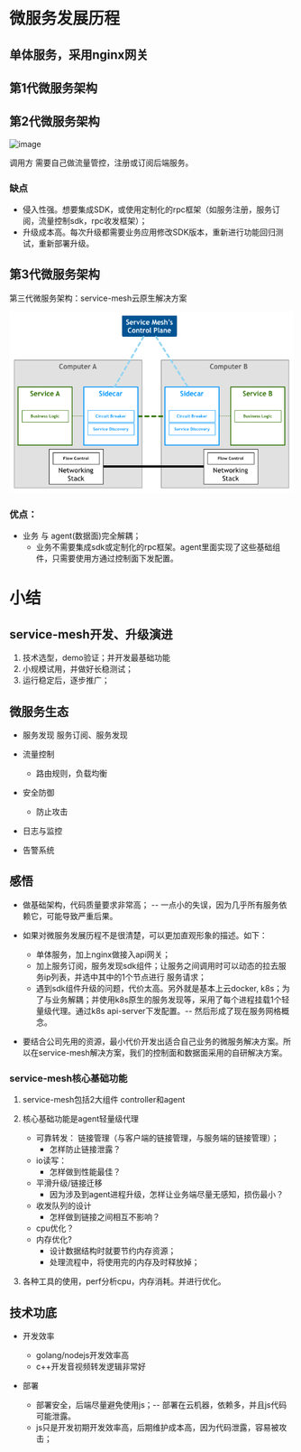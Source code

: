 # 微服务发展历程

## 单体服务，采用nginx网关



## 第1代微服务架构


## 第2代微服务架构

![image](https://github.com/user-attachments/assets/229a4710-0edd-4be9-a070-8b489ff3bbd9)


调用方 需要自己做流量管控，注册或订阅后端服务。

### 缺点

* 侵入性强。想要集成SDK，或使用定制化的rpc框架（如服务注册，服务订阅，流量控制sdk，rpc收发框架）；
* 升级成本高。每次升级都需要业务应用修改SDK版本，重新进行功能回归测试，重新部署升级。

## 第3代微服务架构

第三代微服务架构：service-mesh云原生解决方案

![serivce-mesh架构图](./serivce-mesh-control-plane.png)

### 优点： 
* 业务 与 agent(数据面)完全解耦；
  * 业务不需要集成sdk或定制化的rpc框架。agent里面实现了这些基础组件，只需要使用方通过控制面下发配置。



# 小结

## service-mesh开发、升级演进

1. 技术选型，demo验证；并开发最基础功能
2. 小规模试用，并做好长稳测试；
3. 运行稳定后，逐步推广；

## 微服务生态

* 服务发现
  服务订阅、服务发现

* 流量控制
  * 路由规则，负载均衡

* 安全防御
  * 防止攻击
 
* 日志与监控

* 告警系统

## 感悟

* 做基础架构，代码质量要求非常高；  -- 一点小的失误，因为几乎所有服务依赖它，可能导致严重后果。

* 如果对微服务发展历程不是很清楚，可以更加直观形象的描述。如下：
    * 单体服务，加上nginx做接入api网关；
    * 加上服务订阅，服务发现sdk组件；让服务之间调用时可以动态的拉去服务ip列表，并选中其中的1个节点进行 服务请求；
    * 遇到sdk组件升级的问题，代价太高。另外就是基本上云docker, k8s；为了与业务解耦；并使用k8s原生的服务发现等，采用了每个进程挂载1个轻量级代理。通过k8s api-server下发配置。-- 然后形成了现在服务网格概念。

* 要结合公司先用的资源，最小代价开发出适合自己业务的微服务解决方案。所以在service-mesh解决方案，我们的控制面和数据面采用的自研解决方案。

### service-mesh核心基础功能

1. service-mesh包括2大组件 controller和agent
2. 核心基础功能是agent轻量级代理
   * 可靠转发： 链接管理（与客户端的链接管理，与服务端的链接管理）；
     * 怎样防止链接泄露？
   * io读写：
     * 怎样做到性能最佳？
   * 平滑升级/链接迁移
     * 因为涉及到agent进程升级，怎样让业务端尽量无感知，损伤最小？
   * 收发队列的设计
     * 怎样做到链接之间相互不影响？
   * cpu优化？
   * 内存优化?
     * 设计数据结构时就要节约内存资源；
     * 处理流程中，将使用完的内存及时释放掉；

  3. 各种工具的使用，perf分析cpu，内存消耗。并进行优化。

## 技术功底

* 开发效率
  * golang/nodejs开发效率高
  * c++开发音视频转发逻辑非常好
  
* 部署
  * 部署安全，后端尽量避免使用js；-- 部署在云机器，依赖多，并且js代码可能泄露。
  * js只是开发初期开发效率高，后期维护成本高，因为代码泄露，容易被攻击；
